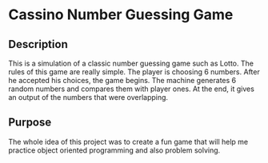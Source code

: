 # Cassino Number Guessing Game

## Description
This is a simulation of a classic number guessing game such as Lotto. The rules of this game are really simple.  The player is choosing 6 numbers. After he accepted his choices,
the game begins. The machine generates 6 random numbers and compares them with player ones. At the end, it gives an output of the numbers that were overlapping.

## Purpose
The whole idea of this project was to create a fun game that will help me practice object oriented programming and also problem solving.



